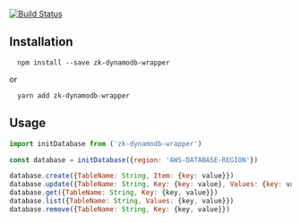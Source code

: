 [![Build Status](https://travis-ci.org/fiddep/swedish-ssn.png)](https://travis-ci.org/fiddep/swedish-ssn)

## Installation

```
  npm install --save zk-dynamodb-wrapper
```

or

```
  yarn add zk-dynamodb-wrapper
```

## Usage

```javascript
import initDatabase from ('zk-dynamodb-wrapper')

const database = initDatabase({region: 'AWS-DATABASE-REGION'})

database.create({TableName: String, Item: {key: value}})
database.update({TableName: String, Key: {key: value}, Values: {key: value}})
database.get({TableName: String, Key: {key, value}})
database.list({TableName: String, Values: {key, value}})
database.remove({TableName: String, Key: {key, value}})
```
